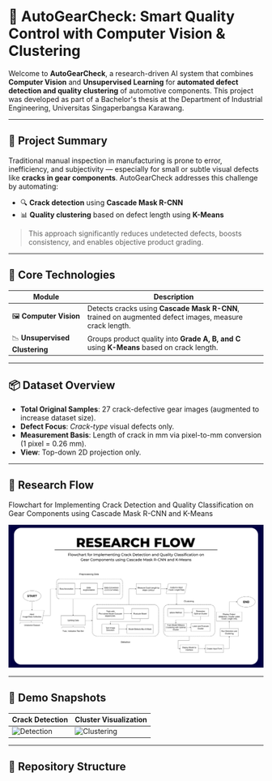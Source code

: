# 🚀 AutoGearCheck: Smart Quality Control with Computer Vision & Clustering

Welcome to **AutoGearCheck**, a research-driven AI system that combines **Computer Vision** and **Unsupervised Learning** for **automated defect detection and quality clustering** of automotive components. This project was developed as part of a Bachelor's thesis at the Department of Industrial Engineering, Universitas Singaperbangsa Karawang.

---

## 🎯 Project Summary

Traditional manual inspection in manufacturing is prone to error, inefficiency, and subjectivity — especially for small or subtle visual defects like **cracks in gear components**. AutoGearCheck addresses this challenge by automating:

- 🔍 **Crack detection** using **Cascade Mask R-CNN**
- 📊 **Quality clustering** based on defect length using **K-Means**

> This approach significantly reduces undetected defects, boosts consistency, and enables objective product grading.

---

## 🧠 Core Technologies

| Module             | Description |
|--------------------|-------------|
| 🖼️ **Computer Vision** | Detects cracks using **Cascade Mask R-CNN**, trained on augmented defect images, measure crack length.|
| 📉 **Unsupervised Clustering** | Groups product quality into **Grade A, B, and C** using **K-Means** based on crack length. |

---

## 📦 Dataset Overview

- **Total Original Samples**: 27 crack-defective gear images (augmented to increase dataset size).
- **Defect Focus**: *Crack-type* visual defects only.
- **Measurement Basis**: Length of crack in mm via pixel-to-mm conversion (1 pixel = 0.26 mm).
- **View**: Top-down 2D projection only.

---

## 🧠 Research Flow

Flowchart for Implementing Crack Detection and Quality Classification on Gear Components using Cascade Mask R-CNN and K-Means

![Research Flow](./assets/RESEARCH%20FLOW.png)

---

## 🧪 Demo Snapshots

| Crack Detection | Cluster Visualization |
|------------------|------------------------|
| ![Detection](assets/detection_example.png) | ![Clustering](assets/clustering_example.png) |

---

## 📁 Repository Structure

